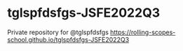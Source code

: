 # tglspfdsfgs-JSFE2022Q3
Private repository for @tglspfdsfgs
https://rolling-scopes-school.github.io/tglspfdsfgs-JSFE2022Q3
